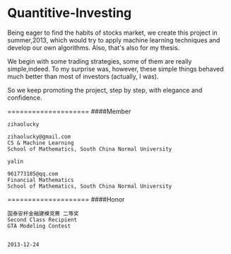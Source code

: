 Quantitive-Investing
====================

Being eager to find the habits of stocks market, we create this project in summer,2013, which would try to apply machine learning techniques and develop our own algorithms. Also, that's also for my thesis. 

We begin with some trading strategies, some of them are really simple,indeed. To my surprise was, however, these simple things behaved much better than most of investors (actually, I was). 

So we keep promoting the project, step by step, with elegance and confidence.


====================
####Member

`zihaolucky`

    zihaolucky@gmail.com
    CS & Machine Learning     
    School of Mathematics, South China Normal University     


`yalin`

    961773185@qq.com
    Financial Mathematics
    School of Mathematics, South China Normal University
    
    
====================
####Honor

    国泰安杯金融建模竞赛 二等奖   
    Second Class Recipient    
    GTA Modeling Contest    
          
                                                                       2013-12-24
                            

